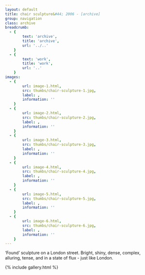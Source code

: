 ```yaml
---
layout: default
title: chair sculpture&#44; 2006 - [archive]
group: navigation
class: archive
breadcrumb:
  - {
  		text: 'archive',
  		title: 'archive',
  		url: '../..'
	}
  - {
  		text: 'work',
  		title: 'work',
  		url: '..'
	}
images:
  - {
		url: image-1.html, 
		src: thumbs/chair-sculpture-1.jpg,
		label: ,
		information: ''
	}
  - {
		url: image-2.html, 
		src: thumbs/chair-sculpture-2.jpg,
		label: ,
		information: ''
	}
  - {
		url: image-3.html, 
		src: thumbs/chair-sculpture-3.jpg,
		label: ,
		information: ''
	}
  - {
		url: image-4.html, 
		src: thumbs/chair-sculpture-4.jpg,
		label: ,
		information: ''
	}
  - {
		url: image-5.html, 
		src: thumbs/chair-sculpture-5.jpg,
		label: ,
		information: ''
	}
  - {
		url: image-6.html, 
		src: thumbs/chair-sculpture-6.jpg,
		label: ,
		information: ''
	}
---
```


‘Found’ sculpture on a London street. Bright, shiny, dense, complex, alluring, tense, and in a state of flux - just like London.

{% include gallery.html %}
